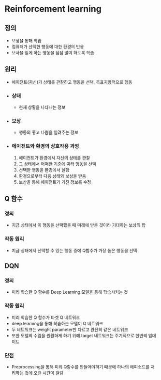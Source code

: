 # Reinforcement learning

## 정의

- 보상을 통해 학습
- 컴퓨터가 선택한 행동에 대한 환경의 반응
- 보사을 얻게 하는 행동을 점점 많이 하도록 학습



## 원리

- 에이전트(자신)가 상태를 관찰하고 행동을 선택, 목표지향적으로 행동

- ### 상태

  - 현재 상황을 나타내는 정보

- ### 보상

  - 행동의 좋고 나쁨을 알려주는 정보

- ### 에이전트와 환경의 상호작용 과정

  1. 에이전트가 환경에서 자신의 상태를 관찰
  2. 그 상태에서 어떠한 기준에 따라 행동을 선택
  3. 선택한 행동을 환경에서 실행
  4. 환경으로부터 다음 상태와 보상을 받음
  5. 보상을 통해 에이전트가 가진 정보를 수정

## Q 함수

### 정의

- 지금 상태에서 이 행동을 선택했을 때 미래에 받을 것이라 기대하는 보상의 합

### 작동 원리

- 지금 상태에서 선택할 수 있는 행동 중에 Q함수가 가장 높은 행동을 선택



## DQN

### 정의

- 미리 학습한 Q 함수를 Deep Learning 모델을 통해 학습시키는 것

### 작동 원리

- 미리 학습한 Q 함수가 타겟 Q 네트워크
- deep learning을 통해 학습하는 모델이 Q 네트워크
- 두 네트워크는 weight parameter만 다르고 완전히 같은 네트워크
- 또한 모델의 수렴을 원활하게 하기 위해 target 네트워크는 주기적으로 한번씩 업데이트

### 단점

- Preprocessing을 통해 미리 Q함수를 만들어야하기 때문에 하나의 에피소드를 처리하는 것에 오랜 시간이 걸림



